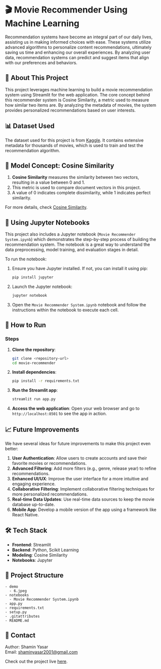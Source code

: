 
# 🎬 Movie Recommender Using Machine Learning

Recommendation systems have become an integral part of our daily lives, assisting us in making informed choices with ease. These systems utilize advanced algorithms to personalize content recommendations, ultimately saving us time and enhancing our overall experiences. By analyzing user data, recommendation systems can predict and suggest items that align with our preferences and behaviors.

## 🌟 About This Project

This project leverages machine learning to build a movie recommendation system using Streamlit for the web application. The core concept behind this recommender system is Cosine Similarity, a metric used to measure how similar two items are. By analyzing the metadata of movies, the system provides personalized recommendations based on user interests.

## 📊 Dataset Used

The dataset used for this project is from [Kaggle](https://www.kaggle.com/tmdb/tmdb-movie-metadata?select=tmdb_5000_movies.csv). It contains extensive metadata for thousands of movies, which is used to train and test the recommendation algorithm.

## 🧠 Model Concept: Cosine Similarity

1. **Cosine Similarity** measures the similarity between two vectors, resulting in a value between 0 and 1.
2. This metric is used to compare document vectors in this project.
3. A value of 0 indicates complete dissimilarity, while 1 indicates perfect similarity.

For more details, check [Cosine Similarity](https://www.learndatasci.com/glossary/cosine-similarity/).

## 📓 Using Jupyter Notebooks

This project also includes a Jupyter notebook (`Movie Recommender System.ipynb`) which demonstrates the step-by-step process of building the recommendation system. The notebook is a great way to understand the data preprocessing, model training, and evaluation stages in detail.

To run the notebook:
1. Ensure you have Jupyter installed. If not, you can install it using pip:
    ```bash
    pip install jupyter
    ```

2. Launch the Jupyter notebook:
    ```bash
    jupyter notebook
    ```

3. Open the `Movie Recommender System.ipynb` notebook and follow the instructions within the notebook to execute each cell.

## 🚀 How to Run

### Steps

1. **Clone the repository**:
    ```bash
    git clone <repository-url>
    cd movie-recommender
    ```

2. **Install dependencies**:
    ```bash
    pip install -r requirements.txt
    ```

3. **Run the Streamlit app**:
    ```bash
    streamlit run app.py
    ```

4. **Access the web application**:
    Open your web browser and go to `http://localhost:8501` to see the app in action.

## 📈 Future Improvements

We have several ideas for future improvements to make this project even better:

1. **User Authentication**: Allow users to create accounts and save their favorite movies or recommendations.
2. **Advanced Filtering**: Add more filters (e.g., genre, release year) to refine recommendations.
3. **Enhanced UI/UX**: Improve the user interface for a more intuitive and engaging experience.
4. **Collaborative Filtering**: Implement collaborative filtering techniques for more personalized recommendations.
5. **Real-time Data Updates**: Use real-time data sources to keep the movie database up-to-date.
6. **Mobile App**: Develop a mobile version of the app using a framework like React Native.

## 🛠 Tech Stack

- **Frontend**: Streamlit
- **Backend**: Python, Scikit Learning
- **Modeling**: Cosine Similarity
- **Notebooks**: Jupyter

## 📂 Project Structure

```
- demo
  - 6.jpeg
- notebooks
  - Movie Recommender System.ipynb
- app.py
- requirements.txt
- setup.py
- .gitattributes
- README.md
```

## 📧 Contact

Author: Shamin Yasar  
Email: [shaminyasar2001@gmail.com](mailto:shaminyasar2001@gmail.com)

Check out the project live [here](https://movie-ml.streamlit.app/).
